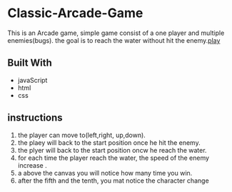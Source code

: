 # Classic-Arcade-Game

This is an Arcade game, simple game consist of a one player and multiple enemies(bugs).
the goal is to reach the water without hit the enemy.[play]( https://manarsalem.github.io/Arcade-Game/)



## Built With

* javaScript
* html
* css



## instructions
1. the player can move to(left,right, up,down).
2. the plaey will back to the start position once he hit the enemy.
3. the plyer will back to the start position oncw he reach the water.
4. for each time the player reach the water, the speed of the enemy increase .
5. a above the canvas you will notice how many time you win. 
6. after the fifth  and the  tenth, you mat notice the character change




